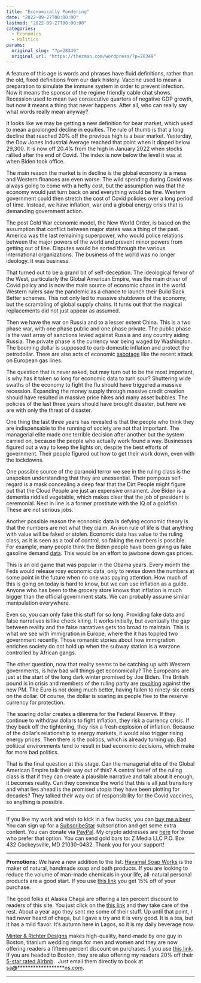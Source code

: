 ```yaml
---
title: "Economically Pondering"
date: "2022-09-27T00:00:00"
lastmod: "2022-09-27T00:00:00"
categories:
  - Economics
  - Politics
params:
  original_slug: "?p=28349"
  original_url: "https://thezman.com/wordpress/?p=28349"
---
```


A feature of this age is words and phrases have fluid definitions,
rather than the old, fixed definitions from our dark history. Vaccine
used to mean a preparation to simulate the immune system in order to
prevent infection. Now it means the sponsor of the regime friendly cable
chat shows. Recession used to mean two consecutive quarters of negative
GDP growth, but now it means a thing that never happens. After all, who
can really say what words really mean anyway?

It looks like we may be getting a new definition for bear market, which
used to mean a prolonged decline in equities. The rule of thumb is that
a long decline that reached 20% off the previous high is a bear market.
Yesterday, the Dow Jones Industrial Average reached that point when it
dipped below 29,300. It is now off 20.4% from the high in January 2022
when stocks rallied after the end of Covid. The index is now below the
level it was at when Biden took office.

The main reason the market is in decline is the global economy is a mess
and Western finances are even worse. The wild spending during Covid was
always going to come with a hefty cost, but the assumption was that the
economy would just turn back on and everything would be fine. Western
government could then stretch the cost of Covid policies over a long
period of time. Instead, we have inflation, war and a global energy
crisis that is demanding government action.

The post Cold War economic model, the New World Order, is based on the
assumption that conflict between major states was a thing of the past.
America was the last remaining superpower, who would police relations
between the major powers of the world and prevent minor powers from
getting out of line. Disputes would be sorted through the various
international organizations. The business of the world was no longer
ideology. It was business.

That turned out to be a grand bit of self-deception. The ideological
fervor of the West, particularly the Global American Empire, was the
main driver of Covid policy and is now the main source of economic chaos
in the world. Western rulers saw the pandemic as a chance to launch
their Build Back Better schemes. This not only led to massive shutdowns
of the economy, but the scrambling of global supply chains. It turns out
that the magical replacements did not just appear as assumed.

Then we have the war on Russia and to a lesser extent China. This is a
two phase war, with one phase public and one phase private. The public
phase is the vast array of sanctions levied against Russia and any
country aiding Russia. The private phase is the currency war being waged
by Washington. The booming dollar is supposed to curb domestic inflation
and protect the petrodollar. There are also acts of economic <a
href="https://www.eugyppius.com/p/apparent-sabotage-disables-nord-stream"
rel="noopener" target="_blank">sabotage</a> like the recent attack on
European gas lines.

The question that is never asked, but may turn out to be the most
important, is why has it taken so long for economic data to turn sour?
Shuttering wide swaths of the economy to fight the flu should have
triggered a massive recession. Expanding the money supply through
massive credit creation should have resulted in massive price hikes and
many asset bubbles. The policies of the last three years should have
brought disaster, but here we are with only the threat of disaster.

One thing the last three years has revealed is that the people who think
they are indispensable to the running of society are not that important.
The managerial elite made one terrible decision after another but the
system carried on, because the people who actually work found a way.
Businesses figured out a way to keep the lights on, despite the best
efforts of government. Their people figured out how to get their work
down, even with the lockdowns.

One possible source of the paranoid terror we see in the ruling class is
the unspoken understanding that they are unessential. Their pompous
self-regard is a mask concealing a deep fear that the Dirt People might
figure out that the Cloud People are just an expensive ornament. Joe
Biden is a dementia riddled vegetable, which makes clear that the job of
president is ceremonial. Next in line is a former prostitute with the IQ
of a goldfish. These are not serious jobs.

Another possible reason the economic data is defying economic theory is
that the numbers are not what they claim. An iron rule of life is that
anything with value will be faked or stolen. Economic data has value to
the ruling class, as it is seen as a tool of control, so faking the
numbers is possible. For example, many people think the Biden people
have been giving us fake gasoline demand <a
href="https://wattsupwiththat.com/2022/08/09/is-the-eia-fudging-gasoline-demand-to-lower-prices/"
rel="noopener" target="_blank">data</a>. This would be an effort to
jawbone down gas prices.

This is an old game that was popular in the Obama years. Every month the
Feds would release rosy economic data, only to revise down the numbers
at some point in the future when no one was paying attention. How much
of this is going on today is hard to know, but we can use inflation as a
guide. Anyone who has been to the grocery store knows that inflation is
much bigger than the official government stats. We can probably assume
similar manipulation everywhere.

Even so, you can only fake this stuff for so long. Providing fake data
and false narratives is like check kiting. It works initially, but
eventually the gap between reality and the false narratives gets too
broad to maintain. This is what we see with immigration in Europe, where
the it has toppled two government recently. Those romantic stories about
how immigration enriches society do not hold up when the subway station
is a warzone controlled by African gangs.

The other question, now that reality seems to be catching up with
Western governments, is how bad will things get economically? The
Europeans are just at the start of the long dark winter promised by Joe
Biden. The British pound is in crisis and members of the ruling party
are <a
href="https://www.lbc.co.uk/radio/presenters/andrew-marr/mad-as-cheese-tory-letters-no-confidence/"
rel="noopener" target="_blank">revolting</a> against the new PM. The
Euro is not doing much better, having fallen to ninety-six cents on the
dollar. Of course, the dollar is soaring as people flee to the reserve
currency for protection.

The soaring dollar creates a dilemma for the Federal Reserve. If they
continue to withdraw dollars to fight inflation, they risk a currency
crisis. If they back off the tightening, they risk a fresh explosion of
inflation. Because of the dollar’s relationship to energy markets, it
would also trigger rising energy prices. Then there is the politics,
which is already turning up. Bad political environments tend to result
in bad economic decisions, which make for more bad politics.

That is the final question at this stage. Can the managerial elite of
the Global American Empire talk their way out of this? A central belief
of the ruling class is that if they can create a plausible narrative and
talk about it enough, it becomes reality. Can they convince the world
that this is all just transitory and what lies ahead is the promised
utopia they have been plotting for decades? They talked their way out of
responsibility for the Covid vaccines, so anything is possible.

------------------------------------------------------------------------

If you like my work and wish to kick in a few bucks, you can
<a href="https://www.buymeacoffee.com/mujolulu" rel="noopener"
target="_blank">buy me a beer</a>. You can sign up for a
<a href="https://www.subscribestar.com/the-z-blog" rel="noopener"
target="_blank">SubscribeStar</a> subscription and get some extra
content. You can donate via <a
href="https://www.paypal.com/donate/?cmd=_s-xclick&amp;hosted_button_id=UDAS2Q8JYA6CN&amp;source=url"
rel="noopener" target="_blank">PayPal</a>. My crypto addresses are
<a href="https://thezman.com/wordpress/?page_id=22713" rel="noopener"
target="_blank">here</a> for those who prefer that option. You can send
gold bars to: Z Media LLC P.O. Box 432 Cockeysville, MD 21030-0432.
Thank you for your support!

------------------------------------------------------------------------

**Promotions:** We have a new addition to the list.
<a href="https://havamalsoapworks.com/" rel="noopener"
target="_blank">Havamal Soap Works</a> is the maker of natural, handmade
soap and bath products. If you are looking to reduce the volume of
man-made chemicals in your life, all-natural personal products are a
good start. If you use
<a href="https://havamalsoapworks.com/discount/ZMAN" rel="noopener"
target="_blank">this link</a> you get 15% off of your purchase.

The good folks at Alaska Chaga are offering a ten percent discount to
readers of this site. You just click on the
<a href="https://alaskachaga.us/discount/ZMAN" rel="noopener noreferrer"
target="_blank">this link</a> and they take care of the rest. About a
year ago they sent me some of their stuff. Up until that point, I had
never heard of chaga, but I gave a try and it is very good. It is a tea,
but it has a mild flavor. It’s autumn here in Lagos, so it is my daily
beverage now.

<a href="https://www.minterandrichterdesigns.com/"
rel="noreferrer nofollow noopener" target="_blank">Minter &amp; Richter
Designs</a> makes high-quality, hand-made by one guy in Boston, titanium
wedding rings for men and women and they are now offering readers a
fifteen percent discount on purchases if you use
<a href="https://www.minterandrichterdesigns.com/discount/ZMAN"
rel="noreferrer nofollow noopener" target="_blank">this link</a>.
<span class="highlight"><span class="colour"><span class="font"><span class="size">If
you are headed to Boston, they are also offering my readers 20% off
their <a
href="https://www.airbnb.com/users/7988017/listings?user_id=7988017&amp;s=3"
rel="noopener noreferrer" target="_blank">5-star rated Airbnb</a>.  Just
email them directly to book at
<a href="mailto:sa***@*********************ns.com"
data-original-string="J9Y+fwqkgTlFpuhbbuVmYA==cb7UCjO22Quk8rU7310dNH9FdS7dlQ5cSThctnDxei0z4HzEWFy9VctZsNhF+LkDFT/"><span
class="apbct-email-encoder"
data-original-string="tOzOypTVmhCc/ZIQeNsoNA==cb7MFLwxQ9tQsDYVMmy5a3tERfR5YduzAuEQpas1TUpZ9xtSxSDARsbKfylPQUwZ1J2"
title="This contact has been encoded by Anti-Spam by CleanTalk. Click to decode. To finish the decoding make sure that JavaScript is enabled in your browser.">sa<span
class="apbct-blur">***</span>@<span
class="apbct-blur">*********************</span>ns.com</span></a>.</span></span></span></span>

------------------------------------------------------------------------
